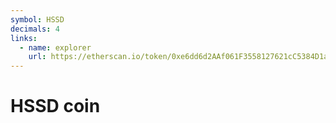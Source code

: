 ```yaml
---
symbol: HSSD
decimals: 4
links:
  - name: explorer
    url: https://etherscan.io/token/0xe6dd6d2AAf061F3558127621cC5384D1aF7cd022
---
```


# HSSD coin
